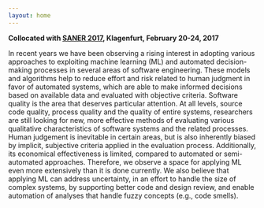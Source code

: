 ```yaml
---
layout: home
---
```


**Collocated with [SANER 2017](http://saner.aau.at/), Klagenfurt, February 20-24, 2017**

In recent years we have been observing a rising interest in adopting various approaches to exploiting machine learning (ML) and automated decision-making processes in several areas of software engineering. These models and algorithms help to reduce effort and risk related to human judgment in favor of automated systems, which are able to make informed decisions based on available data and evaluated with objective criteria. 
Software quality is the area that deserves particular attention. At all levels, source code quality, process quality and the quality of entire systems, researchers are still looking for new, more effective methods of evaluating various qualitative characteristics of software systems and the related processes. 
Human judgement is inevitable in certain areas, but is also inherently biased by implicit, subjective criteria applied in the evaluation process. Additionally, its economical effectiveness is limited, compared to automated or semi-automated approaches. Therefore, we observe a space for applying ML even more extensively than it is done currently. 
We also believe that applying ML can address uncertainty, in an effort to handle the size of complex systems, by supporting better code and design review, and 
enable automation of analyses that handle fuzzy concepts (e.g., code smells). 


